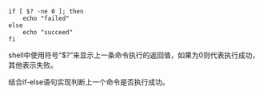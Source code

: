 ```shell
if [ $? -ne 0 ]; then
    echo "failed"
else
    echo "succeed"	
fi
```

shell中使用符号“$?”来显示上一条命令执行的返回值，如果为0则代表执行成功，其他表示失败。

结合if-else语句实现判断上一个命令是否执行成功。

